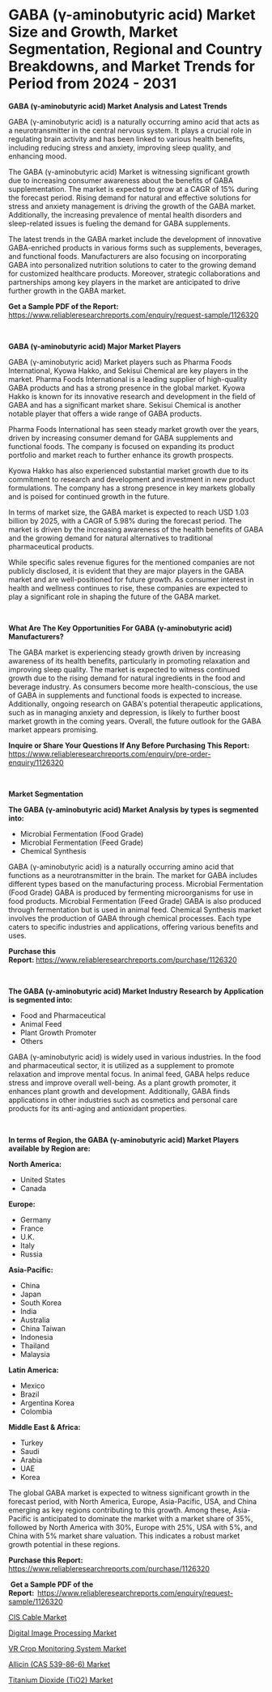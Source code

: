 <p><h1>GABA (γ-aminobutyric acid) Market Size and Growth, Market Segmentation, Regional and Country Breakdowns, and Market Trends for Period from 2024 -  2031</h1></p><p><strong>GABA (γ-aminobutyric acid) Market Analysis and Latest Trends</strong></p>
<p><p>GABA (γ-aminobutyric acid) is a naturally occurring amino acid that acts as a neurotransmitter in the central nervous system. It plays a crucial role in regulating brain activity and has been linked to various health benefits, including reducing stress and anxiety, improving sleep quality, and enhancing mood.</p><p>The GABA (γ-aminobutyric acid) Market is witnessing significant growth due to increasing consumer awareness about the benefits of GABA supplementation. The market is expected to grow at a CAGR of 15% during the forecast period. Rising demand for natural and effective solutions for stress and anxiety management is driving the growth of the GABA market. Additionally, the increasing prevalence of mental health disorders and sleep-related issues is fueling the demand for GABA supplements.</p><p>The latest trends in the GABA market include the development of innovative GABA-enriched products in various forms such as supplements, beverages, and functional foods. Manufacturers are also focusing on incorporating GABA into personalized nutrition solutions to cater to the growing demand for customized healthcare products. Moreover, strategic collaborations and partnerships among key players in the market are anticipated to drive further growth in the GABA market.</p></p>
<p><strong>Get a Sample PDF of the Report:&nbsp;</strong> <a href="https://www.reliableresearchreports.com/enquiry/request-sample/1126320">https://www.reliableresearchreports.com/enquiry/request-sample/1126320</a></p>
<p>&nbsp;</p>
<p><strong>GABA (γ-aminobutyric acid) Major Market Players</strong></p>
<p><p>GABA (γ-aminobutyric acid) Market players such as Pharma Foods International, Kyowa Hakko, and Sekisui Chemical are key players in the market. Pharma Foods International is a leading supplier of high-quality GABA products and has a strong presence in the global market. Kyowa Hakko is known for its innovative research and development in the field of GABA and has a significant market share. Sekisui Chemical is another notable player that offers a wide range of GABA products.</p><p>Pharma Foods International has seen steady market growth over the years, driven by increasing consumer demand for GABA supplements and functional foods. The company is focused on expanding its product portfolio and market reach to further enhance its growth prospects.</p><p>Kyowa Hakko has also experienced substantial market growth due to its commitment to research and development and investment in new product formulations. The company has a strong presence in key markets globally and is poised for continued growth in the future.</p><p>In terms of market size, the GABA market is expected to reach USD 1.03 billion by 2025, with a CAGR of 5.98% during the forecast period. The market is driven by the increasing awareness of the health benefits of GABA and the growing demand for natural alternatives to traditional pharmaceutical products.</p><p>While specific sales revenue figures for the mentioned companies are not publicly disclosed, it is evident that they are major players in the GABA market and are well-positioned for future growth. As consumer interest in health and wellness continues to rise, these companies are expected to play a significant role in shaping the future of the GABA market.</p></p>
<p>&nbsp;</p>
<p><strong>What Are The Key Opportunities For GABA (γ-aminobutyric acid) Manufacturers?</strong></p>
<p><p>The GABA market is experiencing steady growth driven by increasing awareness of its health benefits, particularly in promoting relaxation and improving sleep quality. The market is expected to witness continued growth due to the rising demand for natural ingredients in the food and beverage industry. As consumers become more health-conscious, the use of GABA in supplements and functional foods is expected to increase. Additionally, ongoing research on GABA's potential therapeutic applications, such as in managing anxiety and depression, is likely to further boost market growth in the coming years. Overall, the future outlook for the GABA market appears promising.</p></p>
<p><strong>Inquire or Share Your Questions If Any Before Purchasing This Report:</strong> <a href="https://www.reliableresearchreports.com/enquiry/pre-order-enquiry/1126320">https://www.reliableresearchreports.com/enquiry/pre-order-enquiry/1126320</a></p>
<p>&nbsp;</p>
<p><strong>Market Segmentation</strong></p>
<p><strong>The GABA (γ-aminobutyric acid) Market Analysis by types is segmented into:</strong></p>
<p><ul><li>Microbial Fermentation (Food Grade)</li><li>Microbial Fermentation (Feed Grade)</li><li>Chemical Synthesis</li></ul></p>
<p><p>GABA (γ-aminobutyric acid) is a naturally occurring amino acid that functions as a neurotransmitter in the brain. The market for GABA includes different types based on the manufacturing process. Microbial Fermentation (Food Grade) GABA is produced by fermenting microorganisms for use in food products. Microbial Fermentation (Feed Grade) GABA is also produced through fermentation but is used in animal feed. Chemical Synthesis market involves the production of GABA through chemical processes. Each type caters to specific industries and applications, offering various benefits and uses.</p></p>
<p><strong>Purchase this Report:&nbsp;</strong><a href="https://www.reliableresearchreports.com/purchase/1126320">https://www.reliableresearchreports.com/purchase/1126320</a></p>
<p>&nbsp;</p>
<p><strong>The GABA (γ-aminobutyric acid) Market Industry Research by Application is segmented into:</strong></p>
<p><ul><li>Food and Pharmaceutical</li><li>Animal Feed</li><li>Plant Growth Promoter</li><li>Others</li></ul></p>
<p><p>GABA (γ-aminobutyric acid) is widely used in various industries. In the food and pharmaceutical sector, it is utilized as a supplement to promote relaxation and improve mental focus. In animal feed, GABA helps reduce stress and improve overall well-being. As a plant growth promoter, it enhances plant growth and development. Additionally, GABA finds applications in other industries such as cosmetics and personal care products for its anti-aging and antioxidant properties.</p></p>
<p>&nbsp;</p>
<p><strong>In terms of Region, the GABA (γ-aminobutyric acid) Market Players available by Region are:</strong></p>
<p>
    <p> <strong> North America: </strong>
        <ul>
            <li>United States</li>
            <li>Canada</li>
        </ul>
        </p> 
    <p> <strong> Europe: </strong>
        <ul>
            <li>Germany</li>
            <li>France</li>
            <li>U.K.</li>
            <li>Italy</li>
            <li>Russia</li>
        </ul>
        </p> 
    <p> <strong> Asia-Pacific: </strong>
        <ul>
            <li>China</li>
            <li>Japan</li>
            <li>South Korea</li>
            <li>India</li>
            <li>Australia</li>
            <li>China Taiwan</li>
            <li>Indonesia</li>
            <li>Thailand</li>
            <li>Malaysia</li>
        </ul>
        </p> 
    <p> <strong> Latin America: </strong>
        <ul>
            <li>Mexico</li>
            <li>Brazil</li>
            <li>Argentina Korea</li>
            <li>Colombia</li>
        </ul>
        </p> 
    <p> <strong> Middle East & Africa: </strong>
        <ul>
            <li>Turkey</li>
            <li>Saudi</li>
            <li>Arabia</li>
            <li>UAE</li>
            <li>Korea</li>
        </ul>
    </p>
    </p>
<p><p>The global GABA market is expected to witness significant growth in the forecast period, with North America, Europe, Asia-Pacific, USA, and China emerging as key regions contributing to this growth. Among these, Asia-Pacific is anticipated to dominate the market with a market share of 35%, followed by North America with 30%, Europe with 25%, USA with 5%, and China with 5% market share valuation. This indicates a robust market growth potential in these regions.</p></p>
<p><strong>Purchase this Report: </strong><a href="https://www.reliableresearchreports.com/purchase/1126320">https://www.reliableresearchreports.com/purchase/1126320</a></p>
<p>&nbsp;<strong>Get a Sample PDF of the Report:&nbsp;&nbsp;</strong><a href="https://www.reliableresearchreports.com/enquiry/request-sample/1126320">https://www.reliableresearchreports.com/enquiry/request-sample/1126320</a></p>
<p><strong></strong></p>
<p><p><a href="https://github.com/jodemen/Market-Research-Report-List-1/blob/main/cis-cable-market.md">CIS Cable Market</a></p><p><a href="https://issuu.com/reportprime-2/docs/digital-image-processing-market-size-2030.pptx">Digital Image Processing Market</a></p><p><a href="https://issuu.com/reportprime-2/docs/vr-crop-monitoring-system-market-size-2030.pptx">VR Crop Monitoring System Market</a></p><p><a href="https://github.com/sougarounis/Market-Research-Report-List-1/blob/main/allicin-cas-539-86-6-market.md">Allicin (CAS 539-86-6) Market</a></p><p><a href="https://github.com/jj19131/Market-Research-Report-List-1/blob/main/titanium-dioxide-tio2-market.md">Titanium Dioxide (TiO2) Market</a></p></p>